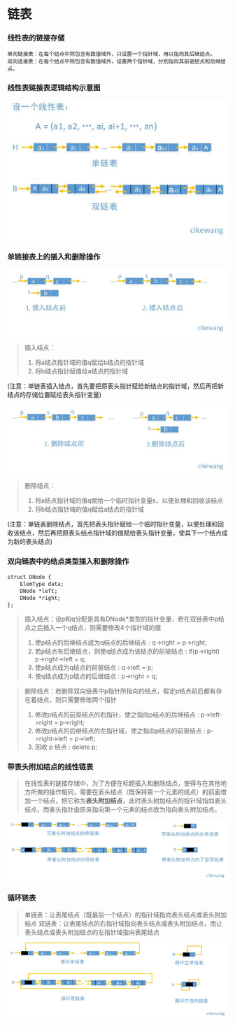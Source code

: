 # 链表

### 线性表的链接存储
	单向链接表：在每个结点中除包含有数值域外，只设置一个指针域，用以指向其后继结点。
	双向连接表：在每个结点中除包含有数值域外，设置两个指针域，分别指向其前驱结点和后继结点。
	
### 线性表链接表逻辑结构示意图
![线性表逻辑结构示意图](https://github.com/cikewang/DataStruct/blob/master/Z_Images/02_linked.jpg)


### 单链接表上的插入和删除操作
![单链接表上的插入](https://github.com/cikewang/DataStruct/blob/master/Z_Images/02_linked_add.jpg)
>插入结点：
>1. 将a结点指针域的值q赋给b结点的指针域
>2. 将b结点指针赋值给a结点的指针域

(注意：单链表插入结点，首先要把原表头指针赋给新结点的指针域，然后再把新结点的存储位置赋给表头指针变量)

![单链接表上的删除](https://github.com/cikewang/DataStruct/blob/master/Z_Images/02_linked_delete.jpg)
>删除结点：
>1. 将a结点指针域的值q赋给一个临时指针变量s，以便处理和回收该结点
>2. 将b结点指针域的值q赋给a结点的指针域

(注意：单链表删除结点，首先把表头指针赋给一个临时指针变量，以便处理和回收该结点，然后再把原表头结点指针域的值赋给表头指针变量，使其下一个结点成为新的表头结点)


### 双向链表中的结点类型插入和删除操作
~~~
struct DNode {
	ElemType data;
	DNode *left;
	DNode *right;
};
~~~
>插入结点：设p和q分配是具有DNode*类型的指针变量，若在双链表中p结点之后插入一个q结点，则需要修改4个指针域的值
>1. 使p结点的后继结点成为q结点的后继结点 : q->right = p->right; 
>2. 若p结点有后继结点，则使q结点成为该结点的前驱结点 : 	if(p->right) p->right->left = q;
>3. 使p结点成为q结点的前驱结点 : q->left = p;
>4. 使q结点成为p结点的后继结点 : p->right = q;
	
	
>删除结点：若删除双向链表中p指针所指向的结点，假定p结点前后都有存在着结点，则只需要修改两个指针
>1. 修改p结点的前驱结点的右指针，使之指向p结点的后继结点 : p->left->right = p->right;
>2. 修改p结点的后继结点的左指针域，使之指向p结点的前驱结点 : p->right->left = p->left;
>3. 回收 p 结点 : delete p;
	
	
### 带表头附加结点的线性链表
>在线性表的链接存储中，为了方便在标题插入和删除结点，使得与在其他地方所做的操作相同，需要在表头结点（既保持第一个元素的结点）的前面增加一个结点，把它称为**表头附加结点**，此时表头附加结点的指针域指向表头结点，而表头指针由原来指向第一个元素的结点改为指向表头附加结点。

![带表头附加结点的线性链表](https://github.com/cikewang/DataStruct/blob/master/Z_Images/02_linked_header.jpg)	
	

### 循环链表
>单链表：让表尾结点（既最后一个结点）的指针域指向表头结点或表头附加结点
>双链表：让表尾结点的右指针域指向表头结点或表头附加结点，而让表头结点或表头附加结点的左指针域指向表尾结点

![循环链表](https://github.com/cikewang/DataStruct/blob/master/Z_Images/02_linked_circulation.jpg)		
	

	
	
	
	
	
	
	